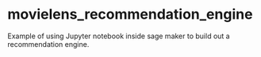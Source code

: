 # movielens_recommendation_engine
Example of using Jupyter notebook inside sage maker to build out a recommendation engine.
